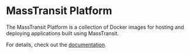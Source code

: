 # MassTransit Platform

The MassTransit Platform is a collection of Docker images for hosting and deploying applications built using MassTransit.

For details, check out the [documentation](https://masstransit-project.com/platform/).


